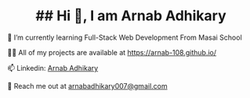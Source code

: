 

<!--
**Arnab-108/arnab-108** is a ✨ _special_ ✨ repository because its `README.md` (this file) appears on your GitHub profile.

Here are some ideas to get you started:

- 🔭 I’m currently working on ...
- 🌱 I’m currently learning ...
- 👯 I’m looking to collaborate on ...
- 🤔 I’m looking for help with ...
- 💬 Ask me about ...
- 📫 How to reach me: ...
- 😄 Pronouns: ...
- ⚡ Fun fact: ...
-->
<h1 align="center">
 ## Hi 👋, I am Arnab Adhikary
</h1>



🌱 I’m currently learning Full-Stack Web Development From Masai School

👨‍💻 All of my projects are available at https://arnab-108.github.io/

📫 Linkedin: [Arnab Adhikary](https://www.linkedin.com/in/arnab-adhikary-80393822a/)

👯 Reach me out at [arnabadhikary007@gmail.com](arnabadhikary007@gmail.com)

